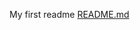 My first readme
[README.md](https://github.com/youlsoftware14/alx-zero_day/files/8766219/README.md)
